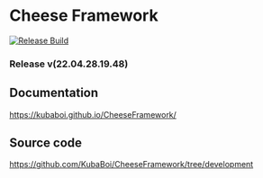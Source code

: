 # Cheese Framework

[![Release Build](https://github.com/KubaBoi/CheeseFramework/actions/workflows/realeaseDate.yml/badge.svg?branch=main)](https://github.com/KubaBoi/CheeseFramework/actions/workflows/realeaseDate.yml)

### Release v(22.04.28.19.48)

## Documentation

https://kubaboi.github.io/CheeseFramework/

## Source code

https://github.com/KubaBoi/CheeseFramework/tree/development